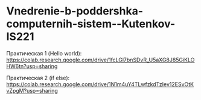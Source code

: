 # Vnedrenie-b-poddershka-computernih-sistem--Kutenkov-IS221
Практическая 1 (Hello world): https://colab.research.google.com/drive/1fcLGl7bnSDvR_U5aXG8J85GiKLOHW6tn?usp=sharing

Практическая 2 (if else): https://colab.research.google.com/drive/1N1m4uY4TLwfzkdTzIev12ESvOtKvZpgM?usp=sharing

